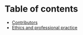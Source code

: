 # Table of contents

* [Contributors](README.md)
* [Ethics and professional practice](ethics-and-professional-practice.md)
